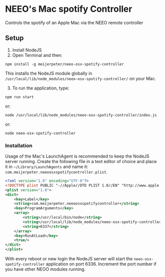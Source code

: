 # NEEO's Mac spotify Controller
Controls the spotify of an Apple Mac via the NEEO remote controller

## Setup

1. Install NodeJS
2. Open Terminal and then:

`npm install -g meijerpeter/neeo-osx-spotify-controller`

This installs the NodeJS module globally in `/usr/local/lib/node_modules/neeo-osx-spotify-controller/` on your Mac.

3. To run the application, type:

`npm run start`

or:

`node /usr/local/lib/node_modules/neeo-osx-spotify-controller/index.js`

or:

`node neeo-osx-spotify-controller`

### Installation

Usage of the Mac's LaunchAgent is recommended to keep the NodeJS server running. Create the following file in a text editor of choice and place it in `~/Library/LaunchAgents` and name it: `com.meijerpeter.neeoosxspotifycontroller.plist`.

```xml
<?xml version="1.0" encoding="UTF-8"?>
<!DOCTYPE plist PUBLIC "-//Apple//DTD PLIST 1.0//EN" "http://www.apple.com/DTDs/PropertyList-1.0.dtd">
<plist version="1.0">
<dict>
	<key>Label</key>
	<string>com.meijerpeter.neeoosxspotifycontroller</string>
	<key>ProgramArguments</key>
	<array>
		<string>/usr/local/bin/node</string>
		<string>/usr/local/lib/node_modules/neeo-osx-spotify-controller/index.js</string>
		<string>6337</string>
	</array>
	<key>RunAtLoad</key>
	<true/>
</dict>
</plist>
```

With every reboot or new login the NodeJS server will start the `neeo-osx-spotify-controller` application on port 6336. Increment the port number if you have other NEOO modules running.
